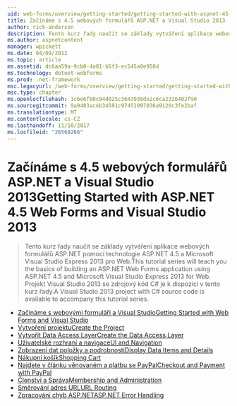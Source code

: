 ```yaml
---
uid: web-forms/overview/getting-started/getting-started-with-aspnet-45-web-forms/index
title: Začínáme s 4.5 webových formulářů ASP.NET a Visual Studio 2013 | Microsoft Docs
author: rick-anderson
description: Tento kurz řady naučit se základy vytváření aplikace webových formulářů ASP.NET pomocí technologie ASP.NET 4.5 a Visual Studio 2013 Express pro Web. Aplikaci Visual...
ms.author: aspnetcontent
manager: wpickett
ms.date: 04/09/2012
ms.topic: article
ms.assetid: dc6aa59a-9cb0-4a81-b5f3-ec545a0e958d
ms.technology: dotnet-webforms
ms.prod: .net-framework
msc.legacyurl: /web-forms/overview/getting-started/getting-started-with-aspnet-45-web-forms
msc.type: chapter
ms.openlocfilehash: 1c6e6f08c94d025c3643938de2c6ca2326402f90
ms.sourcegitcommit: 9a9483aceb34591c97451997036a9120c3fe2baf
ms.translationtype: MT
ms.contentlocale: cs-CZ
ms.lasthandoff: 11/10/2017
ms.locfileid: "26569266"
---
```

<a name="getting-started-with-aspnet-45-web-forms-and-visual-studio-2013"></a><span data-ttu-id="c4412-104">Začínáme s 4.5 webových formulářů ASP.NET a Visual Studio 2013</span><span class="sxs-lookup"><span data-stu-id="c4412-104">Getting Started with ASP.NET 4.5 Web Forms and Visual Studio 2013</span></span>
====================
> <span data-ttu-id="c4412-105">Tento kurz řady naučit se základy vytváření aplikace webových formulářů ASP.NET pomocí technologie ASP.NET 4.5 a Microsoft Visual Studio Express 2013 pro Web.</span><span class="sxs-lookup"><span data-stu-id="c4412-105">This tutorial series will teach you the basics of building an ASP.NET Web Forms application using ASP.NET 4.5 and Microsoft Visual Studio Express 2013 for Web.</span></span> <span data-ttu-id="c4412-106">Projekt Visual Studio 2013 se zdrojový kód C# je k dispozici v tento kurz řady.</span><span class="sxs-lookup"><span data-stu-id="c4412-106">A Visual Studio 2013 project with C# source code is available to accompany this tutorial series.</span></span>


- [<span data-ttu-id="c4412-107">Začínáme s webovými formuláři a Visual Studio</span><span class="sxs-lookup"><span data-stu-id="c4412-107">Getting Started with Web Forms and Visual Studio</span></span>](introduction-and-overview.md)
- [<span data-ttu-id="c4412-108">Vytvoření projektu</span><span class="sxs-lookup"><span data-stu-id="c4412-108">Create the Project</span></span>](create-the-project.md)
- [<span data-ttu-id="c4412-109">Vytvořit Data Access Layer</span><span class="sxs-lookup"><span data-stu-id="c4412-109">Create the Data Access Layer</span></span>](create_the_data_access_layer.md)
- [<span data-ttu-id="c4412-110">Uživatelské rozhraní a navigace</span><span class="sxs-lookup"><span data-stu-id="c4412-110">UI and Navigation</span></span>](ui_and_navigation.md)
- [<span data-ttu-id="c4412-111">Zobrazení dat položky a podrobnosti</span><span class="sxs-lookup"><span data-stu-id="c4412-111">Display Data Items and Details</span></span>](display_data_items_and_details.md)
- [<span data-ttu-id="c4412-112">Nákupní košík</span><span class="sxs-lookup"><span data-stu-id="c4412-112">Shopping Cart</span></span>](shopping-cart.md)
- [<span data-ttu-id="c4412-113">Najdete v článku věnovaném a platbu se PayPal</span><span class="sxs-lookup"><span data-stu-id="c4412-113">Checkout and Payment with PayPal</span></span>](checkout-and-payment-with-paypal.md)
- [<span data-ttu-id="c4412-114">Členství a Správa</span><span class="sxs-lookup"><span data-stu-id="c4412-114">Membership and Administration</span></span>](membership-and-administration.md)
- [<span data-ttu-id="c4412-115">Směrování adres URL</span><span class="sxs-lookup"><span data-stu-id="c4412-115">URL Routing</span></span>](url-routing.md)
- [<span data-ttu-id="c4412-116">Zpracování chyb ASP.NET</span><span class="sxs-lookup"><span data-stu-id="c4412-116">ASP.NET Error Handling</span></span>](aspnet-error-handling.md)
